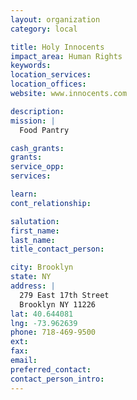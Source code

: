 ```yaml
---
layout: organization
category: local

title: Holy Innocents
impact_area: Human Rights
keywords: 
location_services: 
location_offices: 
website: www.innocents.com

description: 
mission: |
  Food Pantry

cash_grants: 
grants: 
service_opp: 
services: 

learn: 
cont_relationship: 

salutation: 
first_name: 
last_name: 
title_contact_person: 

city: Brooklyn
state: NY
address: |
  279 East 17th Street     
  Brooklyn NY 11226
lat: 40.644081
lng: -73.962639
phone: 718-469-9500
ext: 
fax: 
email: 
preferred_contact: 
contact_person_intro: 
---
```

